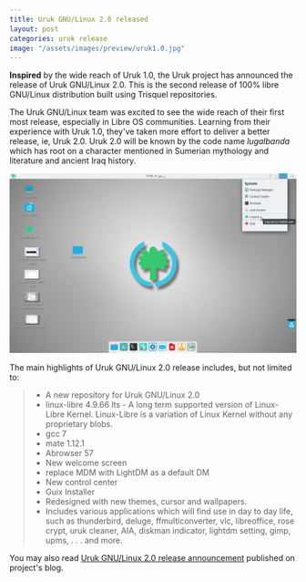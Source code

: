 ```yaml
---
title: Uruk GNU/Linux 2.0 released
layout: post
categories: uruk release
image: "/assets/images/preview/uruk1.0.jpg"
---
```


**Inspired** by the wide reach of Uruk 1.0, the Uruk project has announced the release of Uruk GNU/Linux 2.0. This is the second release of 100% libre GNU/Linux distribution built using Trisquel repositories.

The Uruk GNU/Linux team was excited to see the wide reach of their first most release, especially in Libre OS communities. Learning from their experience with Uruk 1.0, they've taken more effort to deliver a better release, ie, Uruk 2.0. Uruk 2.0 will be known by the code name *lugalbanda* which has root on a character mentioned in Sumerian mythology and literature and ancient Iraq history.

![A file picture of Uruk GNU/Linux 1.0. Uruk GNU/Linux 2.0 screenshots will be published in Distroscreens soon](/assets/images/preview/uruk1.0.jpg)

The main highlights of Uruk GNU/Linux 2.0 release includes, but not limited to:
> * A new repository for Uruk GNU/Linux 2.0
> * linux-libre 4.9.66 lts - A long term supported version of Linux-Libre Kernel. Linux-Libre is a variation of Linux Kernel without any proprietary blobs.
> * gcc 7
> * mate 1.12.1
> * Abrowser 57
> * New welcome screen
> * replace MDM with LightDM as a default DM
> * New control center
> * Guix Installer
> * Redesigned with new themes, cursor and wallpapers.
> * Includes various applications which will find use in day to day life, such as thunderbird, deluge, ffmulticonverter, vlc, libreoffice, rose crypt, uruk cleaner, AIA, diskman indicator, lightdm setting, gimp, upms, . . . and more.

You may also read [Uruk GNU/Linux 2.0 release announcement](https://blog.urukproject.org/en/index.php/welcome/uruk-gnu-linux-20) published on project's blog.